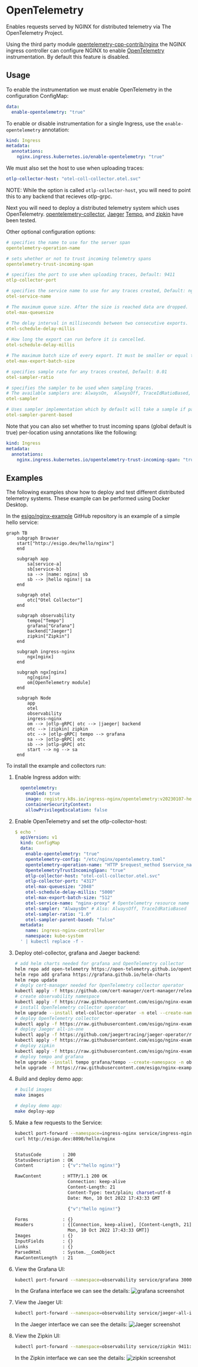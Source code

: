 # OpenTelemetry

Enables requests served by NGINX for distributed telemetry via The OpenTelemetry Project.

Using the third party module [opentelemetry-cpp-contrib/nginx](https://github.com/open-telemetry/opentelemetry-cpp-contrib/tree/main/instrumentation/nginx) the NGINX ingress controller can configure NGINX to enable [OpenTelemetry](http://opentelemetry.io) instrumentation.
By default this feature is disabled.

## Usage

To enable the instrumentation we must enable OpenTelemetry in the configuration ConfigMap:
```yaml
data:
  enable-opentelemetry: "true"
```

To enable or disable instrumentation for a single Ingress, use
the `enable-opentelemetry` annotation:
```yaml
kind: Ingress
metadata:
  annotations:
    nginx.ingress.kubernetes.io/enable-opentelemetry: "true"
```

We must also set the host to use when uploading traces:

```yaml
otlp-collector-host: "otel-coll-collector.otel.svc"
```
NOTE: While the option is called `otlp-collector-host`, you will need to point this to any backend that recieves otlp-grpc.

Next you will need to deploy a distributed telemetry system which uses OpenTelemetry.
[opentelemetry-collector](https://github.com/open-telemetry/opentelemetry-collector), [Jaeger](https://www.jaegertracing.io/)
[Tempo](https://github.com/grafana/tempo), and [zipkin](https://zipkin.io/)
have been tested.

Other optional configuration options:
```yaml
# specifies the name to use for the server span
opentelemetry-operation-name

# sets whether or not to trust incoming telemetry spans
opentelemetry-trust-incoming-span

# specifies the port to use when uploading traces, Default: 9411
otlp-collector-port

# specifies the service name to use for any traces created, Default: nginx
otel-service-name

# The maximum queue size. After the size is reached data are dropped.
otel-max-queuesize

# The delay interval in milliseconds between two consecutive exports.
otel-schedule-delay-millis
        
# How long the export can run before it is cancelled.
otel-schedule-delay-millis

# The maximum batch size of every export. It must be smaller or equal to maxQueueSize.
otel-max-export-batch-size

# specifies sample rate for any traces created, Default: 0.01
otel-sampler-ratio

# specifies the sampler to be used when sampling traces.
# The available samplers are: AlwaysOn,  AlwaysOff, TraceIdRatioBased, Default: AlwaysOff
otel-sampler

# Uses sampler implementation which by default will take a sample if parent Activity is sampled, Default: false
otel-sampler-parent-based
```

Note that you can also set whether to trust incoming spans (global default is true) per-location using annotations like the following:
```yaml
kind: Ingress
metadata:
  annotations:
    nginx.ingress.kubernetes.io/opentelemetry-trust-incoming-span: "true"
```

## Examples

The following examples show how to deploy and test different distributed telemetry systems. These example can be performed using Docker Desktop.

In the [esigo/nginx-example](https://github.com/esigo/nginx-example)
GitHub repository is an example of a simple hello service:

```mermaid
graph TB
    subgraph Browser
    start["http://esigo.dev/hello/nginx"]
    end

    subgraph app
        sa[service-a]
        sb[service-b]
        sa --> |name: nginx| sb
        sb --> |hello nginx!| sa
    end

    subgraph otel
        otc["Otel Collector"] 
    end

    subgraph observability
        tempo["Tempo"]
        grafana["Grafana"]
        backend["Jaeger"]
        zipkin["Zipkin"]
    end

    subgraph ingress-nginx
        ngx[nginx]
    end

    subgraph ngx[nginx]
        ng[nginx]
        om[OpenTelemetry module]
    end

    subgraph Node
        app
        otel
        observability
        ingress-nginx
        om --> |otlp-gRPC| otc --> |jaeger| backend
        otc --> |zipkin| zipkin
        otc --> |otlp-gRPC| tempo --> grafana
        sa --> |otlp-gRPC| otc
        sb --> |otlp-gRPC| otc
        start --> ng --> sa
    end
```

To install the example and collectors run:

1. Enable Ingress addon with:

    ```yaml
      opentelemetry:
        enabled: true
        image: registry.k8s.io/ingress-nginx/opentelemetry:v20230107-helm-chart-4.4.2-2-g96b3d2165@sha256:331b9bebd6acfcd2d3048abbdd86555f5be76b7e3d0b5af4300b04235c6056c9
        containerSecurityContext:
        allowPrivilegeEscalation: false
    ```

2. Enable OpenTelemetry and set the otlp-collector-host:

    ```yaml
    $ echo '
      apiVersion: v1
      kind: ConfigMap
      data:
        enable-opentelemetry: "true"
        opentelemetry-config: "/etc/nginx/opentelemetry.toml"
        opentelemetry-operation-name: "HTTP $request_method $service_name $uri"
        OpentelemetryTrustIncomingSpan: "true"
        otlp-collector-host: "otel-coll-collector.otel.svc"
        otlp-collector-port: "4317"
        otel-max-queuesize: "2048"
        otel-schedule-delay-millis: "5000"
        otel-max-export-batch-size: "512"
        otel-service-name: "nginx-proxy" # Opentelemetry resource name
        otel-sampler: "AlwaysOn" # Also: AlwaysOff, TraceIdRatioBased
        otel-sampler-ratio: "1.0"
        otel-sampler-parent-based: "false"
      metadata:
        name: ingress-nginx-controller
        namespace: kube-system
      ' | kubectl replace -f -
    ```

4. Deploy otel-collector, grafana and Jaeger backend:

    ```bash
    # add helm charts needed for grafana and OpenTelemetry collector
    helm repo add open-telemetry https://open-telemetry.github.io/opentelemetry-helm-charts
    helm repo add grafana https://grafana.github.io/helm-charts
    helm repo update
    # deply cert-manager needed for OpenTelemetry collector operator
    kubectl apply -f https://github.com/cert-manager/cert-manager/releases/download/v1.9.1/cert-manager.yaml
    # create observability namespace
    kubectl apply -f https://raw.githubusercontent.com/esigo/nginx-example/main/observability/namespace.yaml
    # install OpenTelemetry collector operator
    helm upgrade --install otel-collector-operator -n otel --create-namespace open-telemetry/opentelemetry-operator
    # deploy OpenTelemetry collector
    kubectl apply -f https://raw.githubusercontent.com/esigo/nginx-example/main/observability/collector.yaml
    # deploy Jaeger all-in-one
    kubectl apply -f https://github.com/jaegertracing/jaeger-operator/releases/download/v1.37.0/jaeger-operator.yaml -n observability
    kubectl apply -f https://raw.githubusercontent.com/esigo/nginx-example/main/observability/jaeger.yaml -n observability
    # deploy zipkin
    kubectl apply -f https://raw.githubusercontent.com/esigo/nginx-example/main/observability/zipkin.yaml -n observability
    # deploy tempo and grafana
	helm upgrade --install tempo grafana/tempo --create-namespace -n observability
	helm upgrade -f https://raw.githubusercontent.com/esigo/nginx-example/main/observability/grafana/grafana-values.yaml --install grafana grafana/grafana --create-namespace -n observability
    ```

3. Build and deploy demo app:

    ```bash
    # build images
    make images

    # deploy demo app:
    make deploy-app
    ```

5. Make a few requests to the Service:

    ```bash
    kubectl port-forward --namespace=ingress-nginx service/ingress-nginx-controller 8090:80
    curl http://esigo.dev:8090/hello/nginx


    StatusCode        : 200
    StatusDescription : OK
    Content           : {"v":"hello nginx!"}

    RawContent        : HTTP/1.1 200 OK
                        Connection: keep-alive
                        Content-Length: 21
                        Content-Type: text/plain; charset=utf-8
                        Date: Mon, 10 Oct 2022 17:43:33 GMT

                        {"v":"hello nginx!"}

    Forms             : {}
    Headers           : {[Connection, keep-alive], [Content-Length, 21], [Content-Type, text/plain; charset=utf-8], [Date,
                        Mon, 10 Oct 2022 17:43:33 GMT]}
    Images            : {}
    InputFields       : {}
    Links             : {}
    ParsedHtml        : System.__ComObject
    RawContentLength  : 21
    ```

6. View the Grafana UI:

    ```bash
    kubectl port-forward --namespace=observability service/grafana 3000:80
    ```
    In the Grafana interface we can see the details:
    ![grafana screenshot](../../images/otel-grafana-demo.png "grafana screenshot")

7. View the Jaeger UI:

    ```bash
    kubectl port-forward --namespace=observability service/jaeger-all-in-one-query 16686:16686
    ```
    In the Jaeger interface we can see the details:
    ![Jaeger screenshot](../../images/otel-jaeger-demo.png "Jaeger screenshot")

8. View the Zipkin UI:

    ```bash
    kubectl port-forward --namespace=observability service/zipkin 9411:9411
    ```
    In the Zipkin interface we can see the details:
    ![zipkin screenshot](../../images/otel-zipkin-demo.png "zipkin screenshot")

